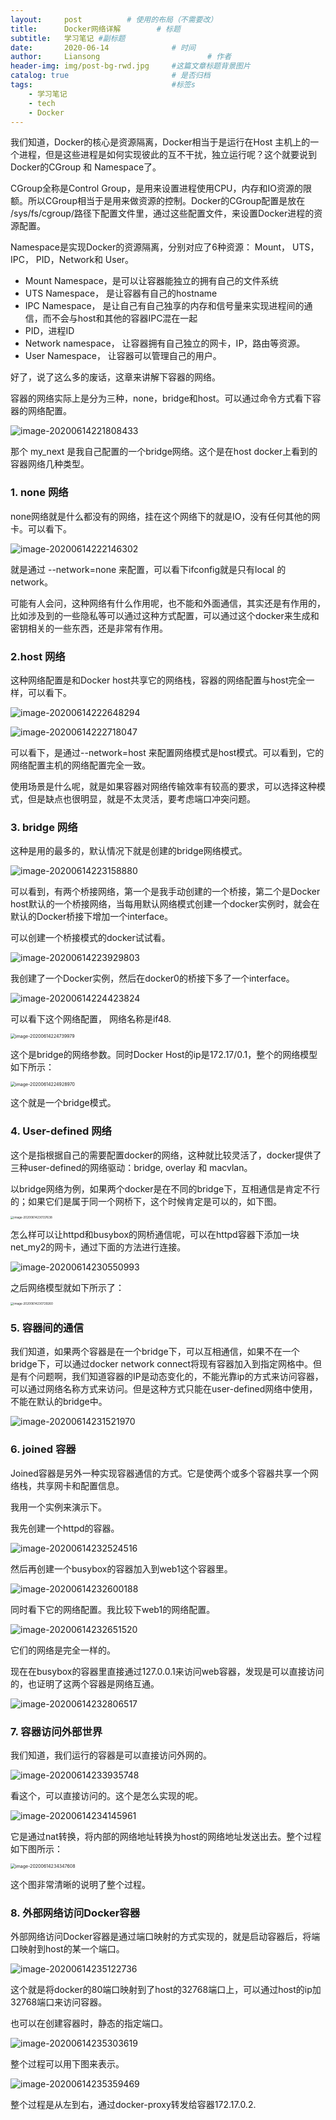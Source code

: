 ```yaml
---
layout:     post   		  # 使用的布局（不需要改）
title:      Docker网络详解        # 标题
subtitle:   学习笔记 #副标题
date:       2020-06-14 				# 时间
author:     Liansong 						# 作者
header-img: img/post-bg-rwd.jpg 	#这篇文章标题背景图片
catalog: true 						# 是否归档
tags:								#标签s
    - 学习笔记
    - tech
    - Docker
---
```


我们知道，Docker的核心是资源隔离，Docker相当于是运行在Host 主机上的一个进程，但是这些进程是如何实现彼此的互不干扰，独立运行呢？这个就要说到Docker的CGroup 和 Namespace了。

CGroup全称是Control Group，是用来设置进程使用CPU，内存和IO资源的限额。所以CGroup相当于是用来做资源的控制。Docker的CGroup配置是放在 /sys/fs/cgroup/路径下配置文件里，通过这些配置文件，来设置Docker进程的资源配置。

Namespace是实现Docker的资源隔离，分别对应了6种资源： Mount， UTS， IPC， PID，Network和 User。

-    Mount Namespace，是可以让容器能独立的拥有自己的文件系统
-   UTS Namespace， 是让容器有自己的hostname
-   IPC Namespace， 是让自己有自己独享的内存和信号量来实现进程间的通信，而不会与host和其他的容器IPC混在一起
-   PID，进程ID
-   Network namespace， 让容器拥有自己独立的网卡，IP，路由等资源。
-   User Namespace， 让容器可以管理自己的用户。

好了，说了这么多的废话，这章来讲解下容器的网络。

容器的网络实际上是分为三种，none，bridge和host。可以通过命令方式看下容器的网络配置。

![image-20200614221808433](https://tva1.sinaimg.cn/large/007S8ZIlgy1gfs6hw545aj3138064q46.jpg)

那个 my_next 是我自己配置的一个bridge网络。这个是在host docker上看到的容器网络几种类型。

### 1. none 网络

none网络就是什么都没有的网络，挂在这个网络下的就是IO，没有任何其他的网卡。可以看下。

![image-20200614222146302](https://tva1.sinaimg.cn/large/007S8ZIlgy1gfs6lmjx06j31420aytaw.jpg)

就是通过 --network=none 来配置，可以看下ifconfig就是只有local 的network。

可能有人会问，这种网络有什么作用呢，也不能和外面通信，其实还是有作用的，比如涉及到的一些隐私等可以通过这种方式配置，可以通过这个docker来生成和密钥相关的一些东西，还是非常有作用。

### 2.host 网络

这种网络配置是和Docker host共享它的网络栈，容器的网络配置与host完全一样，可以看下。

![image-20200614222648294](https://tva1.sinaimg.cn/large/007S8ZIlgy1gfs6qvtc09j312i0b6417.jpg)

![image-20200614222718047](https://tva1.sinaimg.cn/large/007S8ZIlgy1gfs6re4a53j31460g2tcg.jpg)

可以看下，是通过--network=host 来配置网络模式是host模式。可以看到，它的网络配置主机的网络配置完全一致。

使用场景是什么呢，就是如果容器对网络传输效率有较高的要求，可以选择这种模式，但是缺点也很明显，就是不太灵活，要考虑端口冲突问题。

### 3. bridge 网络

这种是用的最多的，默认情况下就是创建的bridge网络模式。

![image-20200614223158880](https://tva1.sinaimg.cn/large/007S8ZIlgy1gfs6w9m4i0j315205y75k.jpg)

可以看到，有两个桥接网络，第一个是我手动创建的一个桥接，第二个是Docker host默认的一个桥接网络，当每用默认网络模式创建一个docker实例时，就会在默认的Docker桥接下增加一个interface。

可以创建一个桥接模式的docker试试看。

![image-20200614223929803](https://tva1.sinaimg.cn/large/007S8ZIlgy1gfs742kep0j314s08wjth.jpg)

我创建了一个Docker实例，然后在docker0的桥接下多了一个interface。

![image-20200614224423824](https://tva1.sinaimg.cn/large/007S8ZIlgy1gfs7967nvmj31gy08oju9.jpg)

可以看下这个网络配置， 网络名称是if48.

<img src="https://tva1.sinaimg.cn/large/007S8ZIlgy1gfs7ckpoftj30n60860t9.jpg" alt="image-20200614224739979" style="zoom:50%;" />

这个是bridge的网络参数。同时Docker Host的ip是172.17/0.1，整个的网络模型如下所示：

<img src="https://tva1.sinaimg.cn/large/007S8ZIlgy1gfs7eh7o7tj30m60os7cm.jpg" alt="image-20200614224928970" style="zoom: 50%;" />

这个就是一个bridge模式。

### 4. User-defined 网络

这个是指根据自己的需要配置docker的网络，这种就比较灵活了，docker提供了三种user-defined的网络驱动：bridge, overlay 和 macvlan。

以bridge网络为例，如果两个docker是在不同的bridge下，互相通信是肯定不行的；如果它们是属于同一个网桥下，这个时候肯定是可以的，如下图。

<img src="https://tva1.sinaimg.cn/large/007S8ZIlgy1gfs7r4s5woj30o40toap3.jpg" alt="image-20200614230137638" style="zoom: 33%;" />

怎么样可以让httpd和busybox的网桥通信呢，可以在httpd容器下添加一块net_my2的网卡，通过下面的方法进行连接。

![image-20200614230550993](https://tva1.sinaimg.cn/large/007S8ZIlgy1gfs7vi8fq5j314q09oqcn.jpg)

之后网络模型就如下所示了：

<img src="https://tva1.sinaimg.cn/large/007S8ZIlgy1gfs7x7ym5tj30u010w4kv.jpg" alt="image-20200614230729260" style="zoom: 33%;" />

### 5. 容器间的通信

我们知道，如果两个容器是在一个bridge下，可以互相通信，如果不在一个bridge下，可以通过docker network connect将现有容器加入到指定网格中。但是有个问题啊，我们知道容器的IP是动态变化的，不能光靠ip的方式来访问容器，可以通过网络名称方式来访问。但是这种方式只能在user-defined网络中使用，不能在默认的bridge中。

![image-20200614231521970](https://tva1.sinaimg.cn/large/007S8ZIlgy1gfs85en8wlj31bu03s435.jpg)

### 6. joined 容器

Joined容器是另外一种实现容器通信的方式。它是使两个或多个容器共享一个网络栈，共享网卡和配置信息。

我用一个实例来演示下。

我先创建一个httpd的容器。

![image-20200614232524516](https://tva1.sinaimg.cn/large/007S8ZIlgy1gfs8fu9tbgj30zc0200t9.jpg)

然后再创建一个busybox的容器加入到web1这个容器里。

![image-20200614232600188](https://tva1.sinaimg.cn/large/007S8ZIlgy1gfs8ghcvwcj316208wmzm.jpg)

同时看下它的网络配置。我比较下web1的网络配置。

![image-20200614232651520](https://tva1.sinaimg.cn/large/007S8ZIlgy1gfs8hcs1b7j31g008wn03.jpg)

它们的网络是完全一样的。

现在在busybox的容器里直接通过127.0.0.1来访问web容器，发现是可以直接访问的，也证明了这两个容器是网络互通。

![image-20200614232806517](https://tva1.sinaimg.cn/large/007S8ZIlgy1gfs8inrlioj30za0663za.jpg)

### 7. 容器访问外部世界

我们知道，我们运行的容器是可以直接访问外网的。

![image-20200614233935748](https://tva1.sinaimg.cn/large/007S8ZIlgy1gfs8ulsfugj30uy08umzb.jpg)

看这个，可以直接访问的。这个是怎么实现的呢。

![image-20200614234145961](https://tva1.sinaimg.cn/large/007S8ZIlgy1gfs8wvcd35j30zy0bu417.jpg)

它是通过nat转换，将内部的网络地址转换为host的网络地址发送出去。整个过程如下图所示：

<img src="https://tva1.sinaimg.cn/large/007S8ZIlgy1gfs8z0776pj316g0hcjww.jpg" alt="image-20200614234347608" style="zoom: 50%;" />

这个图非常清晰的说明了整个过程。

### 8. 外部网络访问Docker容器

外部网络访问Docker容器是通过端口映射的方式实现的，就是启动容器后，将端口映射到host的某一个端口。

![image-20200614235122736](https://tva1.sinaimg.cn/large/007S8ZIlgy1gfs96vuud5j31z406wac4.jpg)

这个就是将docker的80端口映射到了host的32768端口上，可以通过host的ip加32768端口来访问容器。

也可以在创建容器时，静态的指定端口。

![image-20200614235303619](https://tva1.sinaimg.cn/large/007S8ZIlgy1gfs98n0379j30ws08yth0.jpg)

整个过程可以用下图来表示。

![image-20200614235359469](https://tva1.sinaimg.cn/large/007S8ZIlgy1gfs99m2sttj313k0h2tfq.jpg)

整个过程是从左到右，通过docker-proxy转发给容器172.17.0.2.



